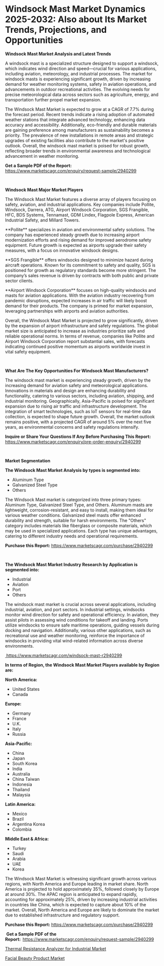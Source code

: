 <p><h1>Windsock Mast Market Dynamics 2025-2032: Also about Its Market Trends, Projections, and Opportunities</h1></p><p><strong>Windsock Mast Market Analysis and Latest Trends</strong></p>
<p><p>A windsock mast is a specialized structure designed to support a windsock, which indicates wind direction and speed—crucial for various applications, including aviation, meteorology, and industrial processes. The market for windsock masts is experiencing significant growth, driven by increasing demand for weather monitoring systems, safety in aviation operations, and advancements in outdoor recreational activities. The evolving needs for precise meteorological data across sectors such as agriculture, energy, and transportation further propel market expansion.</p><p>The Windsock Mast Market is expected to grow at a CAGR of 7.7% during the forecast period. Recent trends indicate a rising adoption of automated weather stations that integrate advanced technology, enhancing data accuracy and accessibility. Additionally, eco-friendly and durable materials are gaining preference among manufacturers as sustainability becomes a priority. The prevalence of new installations in remote areas and strategic upgrades of existing facilities also contribute to the market's positive outlook. Overall, the windsock mast market is poised for robust growth, reflecting broader trends in environmental awareness and technological advancement in weather monitoring.</p></p>
<p><strong>Get a Sample PDF of the Report:&nbsp;</strong> <a href="https://www.marketscagr.com/enquiry/request-sample/2940299?utm_campaign=2031&utm_medium=2&utm_source=Github&utm_content=ia&utm_term=15032025&utm_id=windsock-mast">https://www.marketscagr.com/enquiry/request-sample/2940299</a></p>
<p>&nbsp;</p>
<p><strong>Windsock Mast Major Market Players</strong></p>
<p><p>The Windsock Mast Market features a diverse array of players focusing on safety, aviation, and industrial applications. Key companies include Pollite, Windsock, Darrera, ATG, Airport Windsock Corporation, SGS Frangible, HFC, BDS Systems, Tennamast, GDM Lindex, Flagpole Express, American Industrial Safety, and Millard Towers.</p><p>**Pollite** specializes in aviation and environmental safety solutions. The company has experienced steady growth due to increasing airport modernization efforts and rising demand for improved aerodrome safety equipment. Future growth is expected as airports upgrade their safety measures, with a focus on innovative windsock designs.</p><p>**SGS Frangible** offers windsocks designed to minimize hazard during aircraft operations. Known for its commitment to safety and quality, SGS is positioned for growth as regulatory standards become more stringent. The company’s sales revenue is driven by contracts with both public and private sector clients.</p><p>**Airport Windsock Corporation** focuses on high-quality windsocks and masts for aviation applications. With the aviation industry recovering from pandemic disruptions, expected increases in air traffic will likely boost demand for their products. The company is primed for market expansion, leveraging partnerships with airports and aviation authorities.</p><p>Overall, the Windsock Mast Market is projected to grow significantly, driven by the expansion of airport infrastructure and safety regulations. The global market size is anticipated to increase as industries prioritize safe and reliable operational norms. In terms of revenue, companies like Pollite and Airport Windsock Corporation report substantial sales, with forecasts indicating continued positive momentum as airports worldwide invest in vital safety equipment.</p></p>
<p>&nbsp;</p>
<p><strong>What Are The Key Opportunities For Windsock Mast Manufacturers?</strong></p>
<p><p>The windsock mast market is experiencing steady growth, driven by the increasing demand for aviation safety and meteorological applications. Innovations in materials and design are enhancing durability and functionality, catering to various sectors, including aviation, shipping, and industrial monitoring. Geographically, Asia-Pacific is poised for significant expansion due to rising air traffic and infrastructure development. The integration of smart technologies, such as IoT sensors for real-time data collection, is expected to shape future growth. Overall, the market outlook remains positive, with a projected CAGR of around 5% over the next five years, as environmental concerns and safety regulations intensify.</p></p>
<p><strong>Inquire or Share Your Questions If Any Before Purchasing This Report:</strong> <a href="https://www.marketscagr.com/enquiry/pre-order-enquiry/2940299?utm_campaign=2031&utm_medium=2&utm_source=Github&utm_content=ia&utm_term=15032025&utm_id=windsock-mast">https://www.marketscagr.com/enquiry/pre-order-enquiry/2940299</a></p>
<p>&nbsp;</p>
<p><strong>Market Segmentation</strong></p>
<p><strong>The Windsock Mast Market Analysis by types is segmented into:</strong></p>
<p><ul><li>Aluminum Type</li><li>Galvanized Steel Type</li><li>Others</li></ul></p>
<p><p>The Windsock Mast market is categorized into three primary types: Aluminum Type, Galvanized Steel Type, and Others. Aluminum masts are lightweight, corrosion-resistant, and easy to install, making them ideal for various weather conditions. Galvanized steel masts offer enhanced durability and strength, suitable for harsh environments. The "Others" category includes materials like fiberglass or composite materials, which may be used in specialized applications. Each type has unique advantages, catering to different industry needs and operational requirements.</p></p>
<p><strong>Purchase this Report:&nbsp;</strong><a href="https://www.marketscagr.com/purchase/2940299?utm_campaign=2031&utm_medium=2&utm_source=Github&utm_content=ia&utm_term=15032025&utm_id=windsock-mast">https://www.marketscagr.com/purchase/2940299</a></p>
<p>&nbsp;</p>
<p><strong>The Windsock Mast Market Industry Research by Application is segmented into:</strong></p>
<p><ul><li>Industrial</li><li>Aviation</li><li>Port</li><li>Others</li></ul></p>
<p><p>The windsock mast market is crucial across several applications, including industrial, aviation, and port sectors. In industrial settings, windsocks monitor wind direction for safety and operational efficiency. In aviation, they assist pilots in assessing wind conditions for takeoff and landing. Ports utilize windsocks to ensure safe maritime operations, guiding vessels during docking and navigation. Additionally, various other applications, such as recreational use and weather monitoring, reinforce the importance of windsocks in providing vital wind-related information across diverse environments.</p></p>
<p><a href="https://www.marketscagr.com/windsock-mast-r2940299?utm_campaign=2031&utm_medium=2&utm_source=Github&utm_content=ia&utm_term=15032025&utm_id=windsock-mast">&nbsp;https://www.marketscagr.com/windsock-mast-r2940299</a></p>
<p><strong>In terms of Region, the Windsock Mast Market Players available by Region are:</strong></p>
<p>
    <p> <strong> North America: </strong>
        <ul>
            <li>United States</li>
            <li>Canada</li>
        </ul>
        </p> 
    <p> <strong> Europe: </strong>
        <ul>
            <li>Germany</li>
            <li>France</li>
            <li>U.K.</li>
            <li>Italy</li>
            <li>Russia</li>
        </ul>
        </p> 
    <p> <strong> Asia-Pacific: </strong>
        <ul>
            <li>China</li>
            <li>Japan</li>
            <li>South Korea</li>
            <li>India</li>
            <li>Australia</li>
            <li>China Taiwan</li>
            <li>Indonesia</li>
            <li>Thailand</li>
            <li>Malaysia</li>
        </ul>
        </p> 
    <p> <strong> Latin America: </strong>
        <ul>
            <li>Mexico</li>
            <li>Brazil</li>
            <li>Argentina Korea</li>
            <li>Colombia</li>
        </ul>
        </p> 
    <p> <strong> Middle East & Africa: </strong>
        <ul>
            <li>Turkey</li>
            <li>Saudi</li>
            <li>Arabia</li>
            <li>UAE</li>
            <li>Korea</li>
        </ul>
    </p>
    </p>
<p><p>The Windsock Mast Market is witnessing significant growth across various regions, with North America and Europe leading in market share. North America is projected to hold approximately 35%, followed closely by Europe at around 30%. The APAC region is anticipated to expand rapidly, accounting for approximately 25%, driven by increasing industrial activities in countries like China, which is expected to capture about 10% of the market. Overall, North America and Europe are likely to dominate the market due to established infrastructure and regulatory support.</p></p>
<p><strong>Purchase this Report: </strong><a href="https://www.marketscagr.com/purchase/2940299?utm_campaign=2031&utm_medium=2&utm_source=Github&utm_content=ia&utm_term=15032025&utm_id=windsock-mast">https://www.marketscagr.com/purchase/2940299</a></p>
<p>&nbsp;<strong>Get a Sample PDF of the Report:&nbsp;&nbsp;</strong><a href="https://www.marketscagr.com/enquiry/request-sample/2940299?utm_campaign=2031&utm_medium=2&utm_source=Github&utm_content=ia&utm_term=15032025&utm_id=windsock-mast">https://www.marketscagr.com/enquiry/request-sample/2940299</a></p>
<p><strong></strong></p>
<p><p><a href="https://github.com/PeterParrish5/Market-Research-Report-List-7/blob/main/thermal-resistance-analyzer-for-industrial-market.md?utm_campaign=2031&utm_medium=2&utm_source=Github&utm_content=ia&utm_term=15032025&utm_id=windsock-mast">Thermal Resistance Analyzer for Industrial Market</a></p><p><a href="https://github.com/yardemuongz5/Market-Research-Report-List-1/blob/main/facial-beauty-product-market.md?utm_campaign=2031&utm_medium=2&utm_source=Github&utm_content=ia&utm_term=15032025&utm_id=windsock-mast">Facial Beauty Product Market</a></p></p>